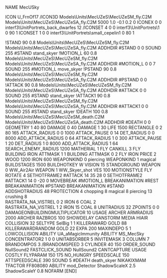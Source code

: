 NAME MecUSky

ICON U_FrnOf17
/ICON3D Models\Units\MecUZeS\MecUZeSM_fly.C2M Models\Units\MecUZeS\MecUZeSA_fly.C2M 5000 1.0 -0.1 0.2 0
ICONEX 0 0 interf3\UnitPortrets\_back_dwarfes 12
/ICONSET 4 0 0 interf3\UnitPortrets\1 0 90 1
ICONSET 1 0 0 interf3\UnitPortrets\small_cepelin1 0 80 1

!STAND         90 0.8 Models\Units\MecUZeS\MecUZeSM_fly.C2M Models\Units\MecUZeS\MecUZeSA_fly.C2M
ADDHDIR #STAND 0 0
SOUND 255 #STAND stand_skyer
!MOTION_L      60 0.8 Models\Units\MecUZeS\MecUZeSM_fly.C2M Models\Units\MecUZeS\MecUZeSA_fly.C2M
ADDHDIR #MOTION_L 0 0      7
SOUND 255 #MOTION_L move_skyer
!PSTAND        90 0.8 Models\Units\MecUZeS\MecUZeSM_fly.C2M Models\Units\MecUZeS\MecUZeSA_fly.C2M
ADDHDIR #PSTAND 0 0 
!ATTACK        90 0.8 Models\Units\MecUZeS\MecUZeSM_fly.C2M Models\Units\MecUZeS\MecUZeSA_fly.C2M
ADDHDIR #ATTACK 0 0
SOUND 255 #STAND stand_skyer
!ATTACK1       90 0.8 Models\Units\MecUZeS\MecUZeSM_fly.C2M Models\Units\MecUZeS\MecUZeSA_fly.C2M
ADDHDIR #ATTACK1 0 0
SOUND 255 #STAND stand_skyer
!DEATH         100 0.8 Models\Units\MecUZeS\MecUZeSM_death.C2M Models\Units\MecUZeS\MecUZeSA_death.C2M
ADDHDIR #DEATH 0 0
GEOMETRY 1 40 80
DAMAGE   0 40
DAMAGE   1 30
LIFE     1500
RECTANGLE 0 2 80 165
ATTACK_RADIUS 0 0 1000
ATTACK_PAUSE 0 14
DET_RADIUS 0 0 8000
ADD_ATTACK_RADIUS 0 64
ATTACK_RADIUS 1 0 300
ATTACK_PAUSE 1 20
DET_RADIUS 1 0 8000
ADD_ATTACK_RADIUS 1 64
SEARCH_ENEMY_RADIUS 1200
MATHERIAL 1 FLY
CANKILL 3 FLY BUILDING IRON
ATTMASK 1 1 BUILDING
ATTMASK 0 2 FLY IRON
PRICE 2 WOOD 1200 IRON 600
WEAPONKIND 0 piercing
WEAPONKIND 1 magical
BUILDSTAGES 1500
BUILDHOTKEY		W
VISION 15
STANDGROUND
WEAPON 0 WW_Air2Air
WEAPON 1 WW_Skyer_shot
VES 100
MOTIONSTYLE FLY
ROTATE 4
SETHOTFRAME2 #ATTACK 14 35 28 0
SETHOTFRAME2 #ATTACK1 14 0 -20 0
MOVEBREAK #MOTION_L
BREAKANIMATION #REST
BREAKANIMATION #PSTAND
BREAKANIMATION #STAND
ADDSHOTRADIUS 48
PROTECTION 4 chopping 8 magical 8 piercing 13 crushing 8  
RASTRATA_NA_VISTREL 0 2 IRON 6 COAL 2   
RASTRATA_NA_VISTREL 1 2 IRON 15 COAL 8
UNITRADIUS 32
ZPOINTS 0 0 
DAMAGEONBUILDINGMULTIPLICATOR 10
USAGE ARCHER
ARMRADIUS 		2000
ARCHER
RAZBROS 100
SHOWDELAY
CANSTORM
MEDIA HIAIR
COLLISION 32
SELTYPE SelBig 1 1
KILLERAWARD             GOLD 88
KILLERAWARDRANDOM       GOLD 22
EXPA 200
MAXINDEPO 5 1
LOWCOLLISION
ABILITY	UA_aMagicImmunity
ABILITY MS_MecSky
CONCENTRATOR2 1 0 0
UNITABSORBER 5
INVITEMASK 3
COLUMN 7
BRANDOMPOS 3
/BRANDOMSPEED 3
CYLINDER 40 150
ORDER_SOUND NullSound2
FASTCLICK_SOUND NullSound2
CANTCAPTURE
USAGE COSTLY
FLYPARAM 150 175
NO_HUNGRY
SPEEDSCALE 150
ATTSPEEDSCALE 390
SOUND 5 #DEATH death_skyer
NIKAKIXMAM
TFACTOR FF808080
ABILITY mod_Detector
ShadowScaleX 2.5
ShadowScaleY 0.8
NOFARM
[END]
